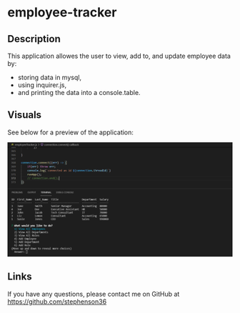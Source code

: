 # employee-tracker

## Description

This application allowes the user to view, add to, and update employee data by:

* storing data in mysql,
* using inquirer.js,
* and printing the data into a console.table.

## Visuals

See below for a preview of the application:

![The final application should appear as shown here](./assets/images/application-example.PNG)

## Links

If you have any questions, please contact me on GitHub at https://github.com/stephenson36